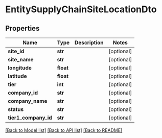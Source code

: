 # EntitySupplyChainSiteLocationDto

## Properties
Name | Type | Description | Notes
------------ | ------------- | ------------- | -------------
**site_id** | **str** |  | [optional] 
**site_name** | **str** |  | [optional] 
**longitude** | **float** |  | [optional] 
**latitude** | **float** |  | [optional] 
**tier** | **int** |  | [optional] 
**company_id** | **str** |  | [optional] 
**company_name** | **str** |  | [optional] 
**status** | **str** |  | [optional] 
**tier1_company_id** | **str** |  | [optional] 

[[Back to Model list]](../README.md#documentation-for-models) [[Back to API list]](../README.md#documentation-for-api-endpoints) [[Back to README]](../README.md)

